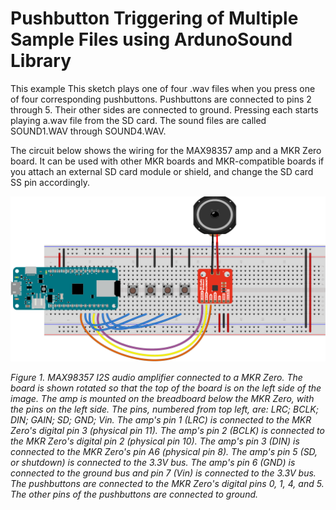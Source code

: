 # Pushbutton Triggering of Multiple Sample Files using ArdunoSound Library

This example This sketch plays one of four .wav files when you press one of four corresponding pushbuttons. Pushbuttons are connected to pins 2 through 5. Their other sides are connected to ground. Pressing each starts playing a.wav file from the SD card. The sound files are called SOUND1.WAV through SOUND4.WAV.

The circuit below shows the wiring for the MAX98357 amp and a MKR Zero board. It can be used with other MKR boards and MKR-compatible boards if you attach an external SD card module or shield, and change the SD card SS pin accordingly.

![Figure 1. MAX98357 I2S audio amplifier and multple pushbuttons connected to a MKR Zero.](../../docs/img/I2S_amp_circuit_MAX98357_buttons_bb.png)

*Figure 1. MAX98357 I2S audio amplifier connected to a MKR Zero. The board is shown rotated so that the top of the board is on the left side of the image. The amp is mounted on the breadboard below the MKR Zero, with the pins on the left side. The pins, numbered from top left, are: LRC; BCLK; DIN; GAIN; SD; GND; Vin.  The amp's pin 1 (LRC) is connected to the MKR Zero's digital pin 3 (physical pin 11). The amp's pin 2 (BCLK) is connected to the MKR Zero's digital pin 2 (physical pin 10). The amp's pin 3 (DIN) is connected to the MKR Zero's pin A6 (physical pin 8). The amp's pin 5 (SD, or shutdown) is connected to the 3.3V bus. The amp's pin 6 (GND) is connected to the ground bus and pin 7 (Vin) is connected to the 3.3V  bus. The pushbuttons are connected to the MKR Zero's digital pins 0, 1, 4, and 5. The other pins of the pushbuttons are connected to ground.* 
